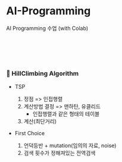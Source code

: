 # AI-Programming
AI Programming 수업 (with Colab)

<br><br>
------
### 💜 HillClimbing Algorithm
+ TSP
   1. 정점 => 인접행렬
   2. 계산방법 결정 => 맨하탄, 유클리드
      + 인접행렬과 같은 형태의 테이블
   3. 계산(최단거리)
   
+ First Choice
   1. 언덕등반 + mutation(임의의 자료, noise)
   2. 검색 횟수가 정해져있는 전역검색
